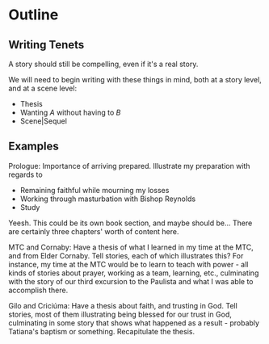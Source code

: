 # Outline

## Writing Tenets
A story should still be compelling, even if it's a real story.

We will need to begin writing with these things in mind, both at a story level, and at 
a scene level:

* Thesis
* Wanting _A_ without having to _B_
* Scene|Sequel


## Examples
Prologue:
Importance of arriving prepared. Illustrate my preparation with regards to 
* Remaining faithful while mourning my losses
* Working through masturbation with Bishop Reynolds
* Study

Yeesh. This could be its own book section, and maybe should be... There are certainly 
three chapters' worth of content here.

MTC and Cornaby:
Have a thesis of what I learned in my time at the MTC, and from Elder Cornaby.
Tell stories, each of which illustrates this? For instance, my time at the MTC would 
be to learn to teach with power - all kinds of stories about prayer, working as a team,
learning, etc., culminating with the story of our third excursion to the Paulista and 
what I was able to accomplish there.

Gilo and Criciúma:
Have a thesis about faith, and trusting in God. Tell stories, most of them 
illustrating being blessed for our trust in God, culminating in some story that shows 
what happened as a result - probably Tatiana's baptism or something. Recapitulate the 
thesis.

